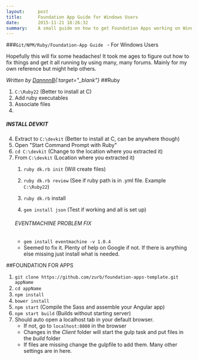 ```yaml
---
layout:     post
title:      Foundation App Guide for Windows Users
date:       2015-11-21 18:26:32
summary:    A small guide on how to get Foundation Apps working on Windows.
---
```


###`Git/NPM/Ruby/Foundation-App Guide ` - For Windows Users

Hopefully this will fix some headaches! It took me ages to figure out how to fix things and get it all running by using many, many forums. Mainly for my own reference but might help others.

*Written by [DannnnB](https://github.com/DannnB){:target="_blank"}*
##Ruby

1. `C:\Ruby22` (Better to install at C)
2. Add ruby executables
3. Associate files
4. 
##### INSTALL DEVKIT

4. Extract to `C:\devkit` (Better to install at C, can be anywhere though)
5. Open "Start Command Prompt with Ruby"
6. `cd C:\devkit` (Change to the location where you extracted it)
7. From `C:\devkit` (Location where you extracted it)
    1. `ruby dk.rb init` (Will create files)
    2. `ruby dk.rb review` (See if ruby path is in .yml file. Example `C:\Ruby22`)
    3. `ruby dk.rb` install

    5. `gem install json` (Test if working and all is set up)
    ###### EVENTMACHINE PROBLEM FIX
    * `gem install eventmachine -v 1.0.4` 
    * Seemed to fix it. Plenty of help on Google if not. If there is anything else missing just install what is needed.
    
##FOUNDATION FOR APPS

1. `git clone https://github.com/zurb/foundation-apps-template.git appName`
2. `cd appName`
3. `npm install`
4. `bower install`
5. `npm start` (Compile the Sass and assemble your Angular app) 
6. `npm start build` (Builds without starting server)
7.  Should auto open a localhost tab in your default browser.
    * If not, go to `localhost:8080` in the browser 
    * Changes in the *Client* folder will start the gulp task and put files in the *build* folder
    * If files are missing change the gulpfile to add them. Many other settings are in here.